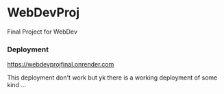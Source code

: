 # WebDevProj
Final Project for WebDev

### Deployment
https://webdevprojfinal.onrender.com

This deployment don't work but yk there is a working deployment of some kind ...
